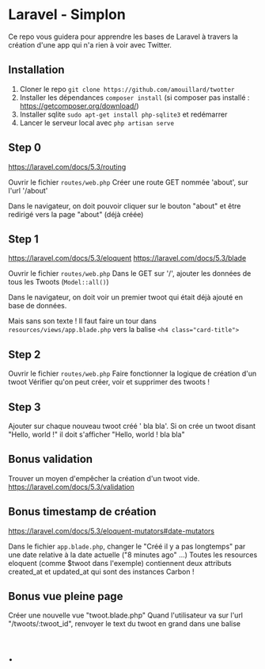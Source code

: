 # Laravel - Simplon

Ce repo vous guidera pour apprendre les bases de Laravel à travers la création d'une app qui n'a rien à voir avec Twitter.

Installation
---
1. Cloner le repo `git clone https://github.com/amouillard/twotter`
2. Installer les dépendances `composer install` (si composer pas installé : https://getcomposer.org/download/)
3. Installer sqlite `sudo apt-get install php-sqlite3` et redémarrer
4. Lancer le serveur local avec `php artisan serve`

Step 0
---

https://laravel.com/docs/5.3/routing

Ouvrir le fichier `routes/web.php`
Créer une route GET nommée 'about', sur l'url '/about'

Dans le navigateur, on doit pouvoir cliquer sur le bouton "about" et être redirigé vers la page "about" (déjà créée)


Step 1
---

https://laravel.com/docs/5.3/eloquent
https://laravel.com/docs/5.3/blade

Ouvrir le fichier `routes/web.php`
Dans le GET sur '/', ajouter les données de tous les Twoots (`Model::all()`)

Dans le navigateur, on doit voir un premier twoot qui était déjà ajouté en base de données.

Mais sans son texte ! Il faut faire un tour dans `resources/views/app.blade.php` vers la balise `<h4 class="card-title">`

Step 2
---

Ouvrir le fichier `routes/web.php`
Faire fonctionner la logique de création d'un twoot
Vérifier qu'on peut créer, voir et supprimer des twoots !

Step 3
---

Ajouter sur chaque nouveau twoot créé ' bla bla'.
Si on crée un twoot disant "Hello, world !" il doit s'afficher "Hello, world ! bla bla"

Bonus validation
---

Trouver un moyen d'empêcher la création d'un twoot vide.
https://laravel.com/docs/5.3/validation

Bonus timestamp de création
---

https://laravel.com/docs/5.3/eloquent-mutators#date-mutators

Dans le fichier `app.blade.php`, changer le "Créé il y a pas longtemps" par une date relative à la date actuelle ("8 minutes ago" ...)
Toutes les resources eloquent (comme $twoot dans l'exemple) contiennent deux attributs created_at et updated_at qui sont des instances Carbon !

Bonus vue pleine page
---

Créer une nouvelle vue "twoot.blade.php"
Quand l'utilisateur va sur l'url "/twoots/:twoot_id", renvoyer le text du twoot en grand dans une balise <h1>.